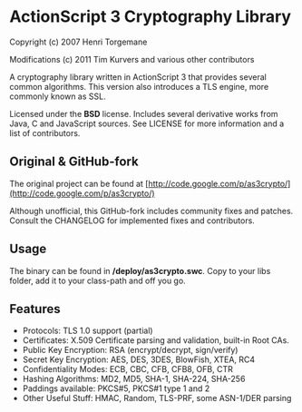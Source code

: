 ActionScript 3 Cryptography Library
===================================

Copyright (c) 2007 Henri Torgemane  

Modifications (c) 2011 Tim Kurvers and various other contributors  

A cryptography library written in ActionScript 3 that provides several  
common algorithms. This version also introduces a TLS engine, more  
commonly known as SSL.

Licensed under the **BSD** license. Includes several derivative works from  
Java, C and JavaScript sources. See LICENSE for more information and a   
list of contributors.


## Original & GitHub-fork

The original project can be found at [http://code.google.com/p/as3crypto/](http://code.google.com/p/as3crypto/)  

Although unofficial, this GitHub-fork includes community fixes and patches.  
Consult the CHANGELOG for implemented fixes and contributors.


## Usage

The binary can be found in **/deploy/as3crypto.swc**. Copy to your libs  
folder, add it to your class-path and off you go.


## Features

* Protocols: TLS 1.0 support (partial)
* Certificates: X.509 Certificate parsing and validation, built-in Root CAs.
* Public Key Encryption: RSA (encrypt/decrypt, sign/verify)
* Secret Key Encryption: AES, DES, 3DES, BlowFish, XTEA, RC4
* Confidentiality Modes: ECB, CBC, CFB, CFB8, OFB, CTR
* Hashing Algorithms: MD2, MD5, SHA-1, SHA-224, SHA-256
* Paddings available: PKCS#5, PKCS#1 type 1 and 2
* Other Useful Stuff: HMAC, Random, TLS-PRF, some ASN-1/DER parsing
